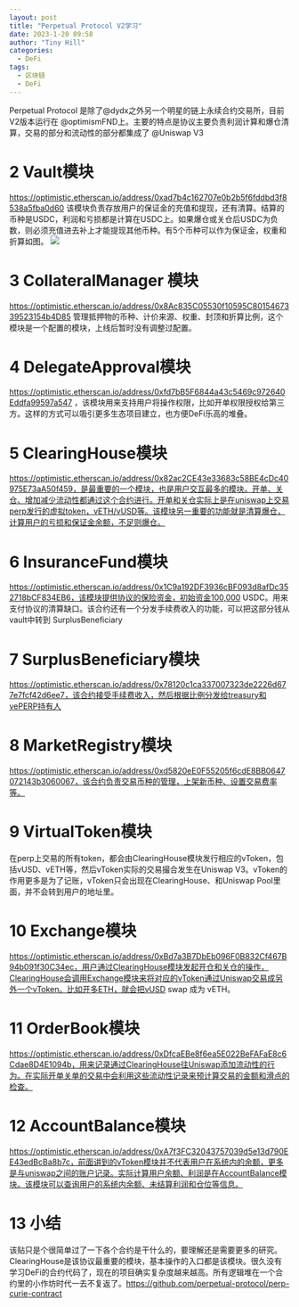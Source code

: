```yaml
---
layout: post
title: "Perpetual Protocol V2学习"
date: 2023-1-20 09:58
author: "Tiny Hill"
categories:
  - DeFi
tags:
  - 区块链
  - DeFi
---
```


Perpetual Protocol 是除了@dydx之外另一个明星的链上永续合约交易所，目前V2版本运行在 @optimismFND上。主要的特点是协议主要负责利润计算和爆仓清算，交易的部分和流动性的部分都集成了 @Uniswap V3

 <!-- more -->

# 2 Vault模块 
https://optimistic.etherscan.io/address/0xad7b4c162707e0b2b5f6fddbd3f8538a5fba0d60 该模块负责存放用户的保证金的充值和提现，还有清算。结算的币种是USDC，利润和亏损都是计算在USDC上。如果爆仓或关仓后USDC为负数，则必须充值进去补上才能提现其他币种。有5个币种可以作为保证金，权重和折算如图。
![](https://twitter.com/JosQiu/status/1616458374098587654/photo/1)

# 3 CollateralManager 模块
https://optimistic.etherscan.io/address/0x8Ac835C05530f10595C8015467339523154b4D85 
管理抵押物的币种、计价来源、权重、封顶和折算比例，这个模块是一个配置的模块，上线后暂时没有调整过配置。

# 4 DelegateApproval模块
https://optimistic.etherscan.io/address/0xfd7bB5F6844a43c5469c972640Eddfa99597a547 ，该模块用来支持用户将操作权限，比如开单权限授权给第三方。这样的方式可以吸引更多生态项目建立，也方便DeFi乐高的堆叠。


# 5 ClearingHouse模块
https://optimistic.etherscan.io/address/0x82ac2CE43e33683c58BE4cDc40975E73aA50f459，是最重要的一个模块，也是用户交互最多的模块。开单、关仓、增加减少流动性都通过这个合约进行。开单和关仓实际上是在uniswap上交易perp发行的虚拟token，vETH/vUSD等。该模块另一重要的功能就是清算爆仓，计算用户的亏损和保证金余额，不足则爆仓。

# 6 InsuranceFund模块
https://optimistic.etherscan.io/address/0x1C9a192DF3936cBF093d8afDc352718bCF834EB6，该模块提供协议的保险资金，初始资金100,000 USDC。用来支付协议的清算缺口。该合约还有一个分发手续费收入的功能，可以把这部分钱从vault中转到 SurplusBeneficiary


# 7 SurplusBeneficiary模块
https://optimistic.etherscan.io/address/0x78120c1ca337007323de2226d677e7fcf42d6ee7，该合约接受手续费收入，然后根据比例分发给treasury和vePERP持有人

# 8  MarketRegistry模块
https://optimistic.etherscan.io/address/0xd5820eE0F55205f6cdE8BB0647072143b3060067，该合约负责交易币种的管理，上架新币种、设置交易费率等。


# 9 VirtualToken模块
在perp上交易的所有token，都会由ClearingHouse模块发行相应的vToken，包括vUSD、vETH等，然后vToken实际的交易撮合发生在Uniswap V3。vToken的作用更多是为了记账，vToken只会出现在ClearingHouse、和Uniswap Pool里面，并不会转到用户的地址里。

# 10 Exchange模块
https://optimistic.etherscan.io/address/0xBd7a3B7DbEb096F0B832Cf467B94b091f30C34ec，用户通过ClearingHouse模块发起开仓和关仓的操作，ClearingHouse会调用Exchange模块来将对应的vToken通过Uniswap交易成另外一个vToken。比如开多ETH，就会把vUSD swap 成为 vETH。

# 11 OrderBook模块
https://optimistic.etherscan.io/address/0xDfcaEBe8f6ea5E022BeFAFaE8c6Cdae8D4E1094b，用来记录通过ClearingHouse往Uniswap添加流动性的行为。在实际开单关单的交易中会利用这些流动性记录来预计算交易的金额和滑点的检查。

# 12  AccountBalance模块
https://optimistic.etherscan.io/address/0xA7f3FC32043757039d5e13d790EE43edBcBa8b7c，前面讲到的vToken模块并不代表用户在系统内的余额，更多是与uniswap之间的账户记录。实际计算用户余额、利润是在AccountBalance模块。该模块可以查询用户的系统内余额、未结算利润和仓位等信息。

# 13 小结
该贴只是个很简单过了一下各个合约是干什么的，要理解还是需要更多的研究。ClearingHouse是该协议最重要的模块，基本操作的入口都是该模块。很久没有学习DeFi的合约代码了，现在的项目确实复杂度越来越高。所有逻辑堆在一个合约里的小作坊时代一去不复返了。https://github.com/perpetual-protocol/perp-curie-contract
